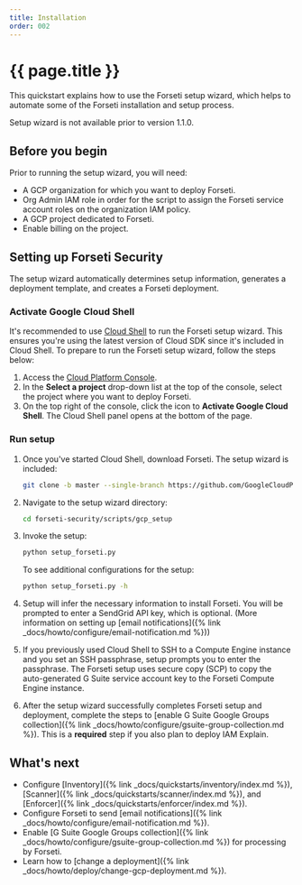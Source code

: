 ```yaml
---
title: Installation
order: 002
---
```

# {{ page.title }}

This quickstart explains how to use the Forseti setup wizard, which helps to 
automate some of the Forseti installation and setup process.

Setup wizard is not available prior to version 1.1.0.

## Before you begin

Prior to running the setup wizard, you will need:

  - A GCP organization for which you want to deploy Forseti.
  - Org Admin IAM role in order for the script to assign the Forseti 
  service account roles on the organization IAM policy.
  - A GCP project dedicated to Forseti.
  - Enable billing on the project.


## Setting up Forseti Security

The setup wizard automatically determines setup information, generates a 
deployment template, and creates a Forseti deployment.

### Activate Google Cloud Shell

It's recommended to use [Cloud Shell](https://cloud.google.com/shell/docs/quickstart) to run the Forseti setup wizard. This ensures you're using the latest version of Cloud SDK since it's included in Cloud Shell. To prepare to run the Forseti setup wizard, follow the steps below:

  1. Access the [Cloud Platform Console](https://console.cloud.google.com/).
  1. In the **Select a project** drop-down list at the top of the console, select the project where you want to deploy Forseti.
  1. On the top right of the console, click the icon to **Activate Google Cloud Shell**. The Cloud Shell panel opens at the bottom of the page.

### Run setup
  
  1. Once you've started Cloud Shell, download Forseti. The setup wizard is included:
  
      ```bash
      git clone -b master --single-branch https://github.com/GoogleCloudPlatform/forseti-security

      ```

  1. Navigate to the setup wizard directory:
  
      ```bash
      cd forseti-security/scripts/gcp_setup
      ```

  1. Invoke the setup:
     
      ```bash
      python setup_forseti.py
      ```
      
      To see additional configurations for the setup:

      ```bash
      python setup_forseti.py -h
      ```

  1. Setup will infer the necessary information to install Forseti. You will be 
     prompted to enter a SendGrid API key, which is optional. (More information 
     on setting up  [email notifications]({% link _docs/howto/configure/email-notification.md %}))
     
  1. If you previously used Cloud Shell to SSH to a Compute Engine instance and 
     you set an SSH passphrase, setup prompts you to enter the passphrase. 
     The Forseti setup uses secure copy (SCP) to copy the auto-generated G Suite 
     service account key to the Forseti Compute Engine instance.

  1. After the setup wizard successfully completes Forseti setup and deployment, 
     complete the steps to [enable G Suite Google Groups collection]({% link _docs/howto/configure/gsuite-group-collection.md %}). This is a **required** step if you also plan to deploy IAM Explain.

## What's next

  - Configure [Inventory]({% link _docs/quickstarts/inventory/index.md %}),
  [Scanner]({% link _docs/quickstarts/scanner/index.md %}),
  and [Enforcer]({% link _docs/quickstarts/enforcer/index.md %}).
  - Configure Forseti to send [email notifications]({% link _docs/howto/configure/email-notification.md %}).
  - Enable [G Suite Google Groups collection]({% link _docs/howto/configure/gsuite-group-collection.md %})
  for processing by Forseti.
  - Learn how to [change a deployment]({% link _docs/howto/deploy/change-gcp-deployment.md %}).
